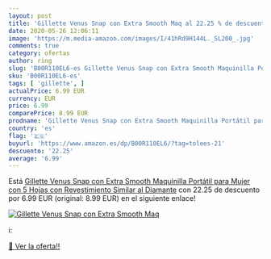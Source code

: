 ```yaml
---
layout: post
title: 'Gillette Venus Snap con Extra Smooth Maq al 22.25 % de descuento'
date: 2020-05-26 12:06:11
image: 'https://m.media-amazon.com/images/I/41hRd9H144L._SL200_.jpg'
comments: true
category: ofertas
author: ring
slug: 'B00R110EL6-es Gillette Venus Snap con Extra Smooth Maquinilla Portátil...'
sku: 'B00R110EL6-es'
tags: [ 'gillette', ]
actualPrice: 6.99 EUR
currency: EUR
price: 6.99
comparePrice: 8.99 EUR
prodname: 'Gillette Venus Snap con Extra Smooth Maquinilla Portátil para Mujer  con 5 Hojas con Revestimiento Similar al Diamante'
country: 'es'
flag: '🇪🇸'
buyurl: 'https://www.amazon.es/dp/B00R110EL6/?tag=tolees-21'
descuento: '22.25'
average: '6.99'
---
```


Está [Gillette Venus Snap con Extra Smooth Maquinilla Portátil para Mujer  con 5 Hojas con Revestimiento Similar al Diamante](https://www.amazon.es/dp/B00R110EL6/?tag=tolees-21) con 22.25 de descuento por 6.99 EUR (original: 8.99 EUR) en el siguiente enlace!

[![Gillette Venus Snap con Extra Smooth Maq](https://m.media-amazon.com/images/I/41hRd9H144L._SL200_.jpg)](https://www.amazon.es/dp/B00R110EL6/?tag=tolees-21)

ℹ️:


[🛒 Ver la oferta!!](https://www.amazon.es/dp/B00R110EL6/?tag=tolees-21)
